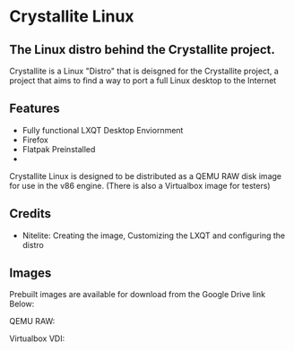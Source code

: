 # Crystallite Linux 
## The Linux distro behind the Crystallite project. 

Crystallite is a Linux "Distro" that is deisgned for the Crystallite project, a project that aims to find a way to port a full Linux desktop to the Internet

## Features

- Fully functional LXQT Desktop Enviornment
- Firefox
- Flatpak Preinstalled
- 
Crystallite Linux is designed to be distributed as a QEMU RAW disk image for use in the v86 engine.
(There is also a Virtualbox image for testers)

## Credits
- Nitelite: Creating the image, Customizing the LXQT and configuring the distro

## Images
Prebuilt images are available for download from the Google Drive link Below:

QEMU RAW:

Virtualbox VDI:





